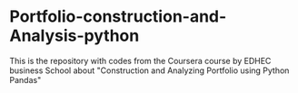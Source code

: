 # Portfolio-construction-and-Analysis-python
This is the repository with codes from the Coursera course by EDHEC business School about "Construction and Analyzing Portfolio using Python Pandas"
